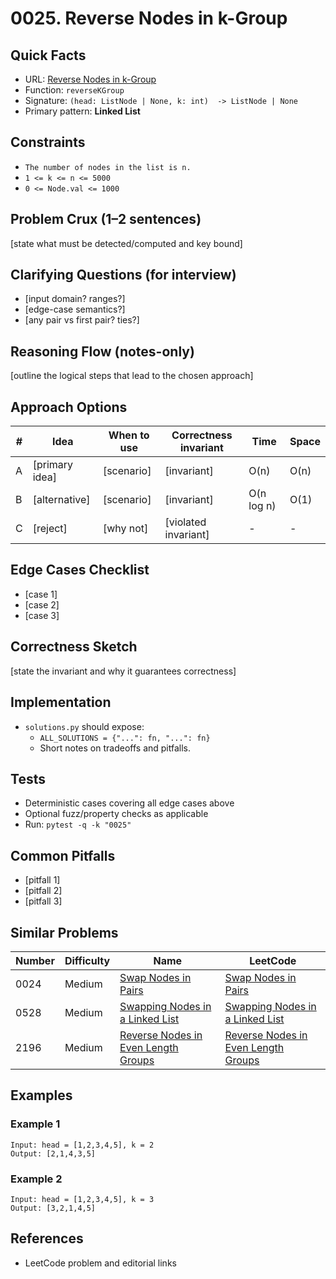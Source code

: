 # 0025. Reverse Nodes in k-Group

## Quick Facts

- URL: [Reverse Nodes in k-Group](https://leetcode.com/problems/reverse-nodes-in-k-group/)
- Function: `reverseKGroup`
- Signature: `(head: ListNode | None, k: int)  -> ListNode | None`
- Primary pattern: **Linked List**

## Constraints

- `The number of nodes in the list is n.`
- `1 <= k <= n <= 5000`
- `0 <= Node.val <= 1000`

## Problem Crux (1–2 sentences)

[state what must be detected/computed and key bound]

## Clarifying Questions (for interview)

- [input domain? ranges?]
- [edge-case semantics?]
- [any pair vs first pair? ties?]

## Reasoning Flow (notes-only)

[outline the logical steps that lead to the chosen approach]

## Approach Options

| # | Idea | When to use | Correctness invariant | Time | Space |
|---|------|-------------|-----------------------|------|-------|
| A | [primary idea] | [scenario] | [invariant] | O(n) | O(n) |
| B | [alternative] | [scenario] | [invariant] | O(n log n) | O(1) |
| C | [reject] | [why not] | [violated invariant] | - | - |

## Edge Cases Checklist

- [case 1]
- [case 2]
- [case 3]

## Correctness Sketch

[state the invariant and why it guarantees correctness]

## Implementation

- `solutions.py` should expose:
  - `ALL_SOLUTIONS = {"...": fn, "...": fn}`
  - Short notes on tradeoffs and pitfalls.

## Tests

- Deterministic cases covering all edge cases above
- Optional fuzz/property checks as applicable
- Run: `pytest -q -k "0025"`

## Common Pitfalls

- [pitfall 1]
- [pitfall 2]
- [pitfall 3]

## Similar Problems

| Number | Difficulty | Name | LeetCode |
|---|---|---|---|
| 0024 | Medium | [Swap Nodes in Pairs](../0024-swap-nodes-in-pairs/readme.md) | [Swap Nodes in Pairs](https://leetcode.com/problems/swap-nodes-in-pairs/) |
| 0528 | Medium | [Swapping Nodes in a Linked List](../0528-swapping-nodes-in-a-linked-list/readme.md) | [Swapping Nodes in a Linked List](https://leetcode.com/problems/swapping-nodes-in-a-linked-list/) |
| 2196 | Medium | [Reverse Nodes in Even Length Groups](../2196-reverse-nodes-in-even-length-groups/readme.md) | [Reverse Nodes in Even Length Groups](https://leetcode.com/problems/reverse-nodes-in-even-length-groups/) |

## Examples

### Example 1

```text
Input: head = [1,2,3,4,5], k = 2
Output: [2,1,4,3,5]
```

### Example 2

```text
Input: head = [1,2,3,4,5], k = 3
Output: [3,2,1,4,5]
```

## References

- LeetCode problem and editorial links
